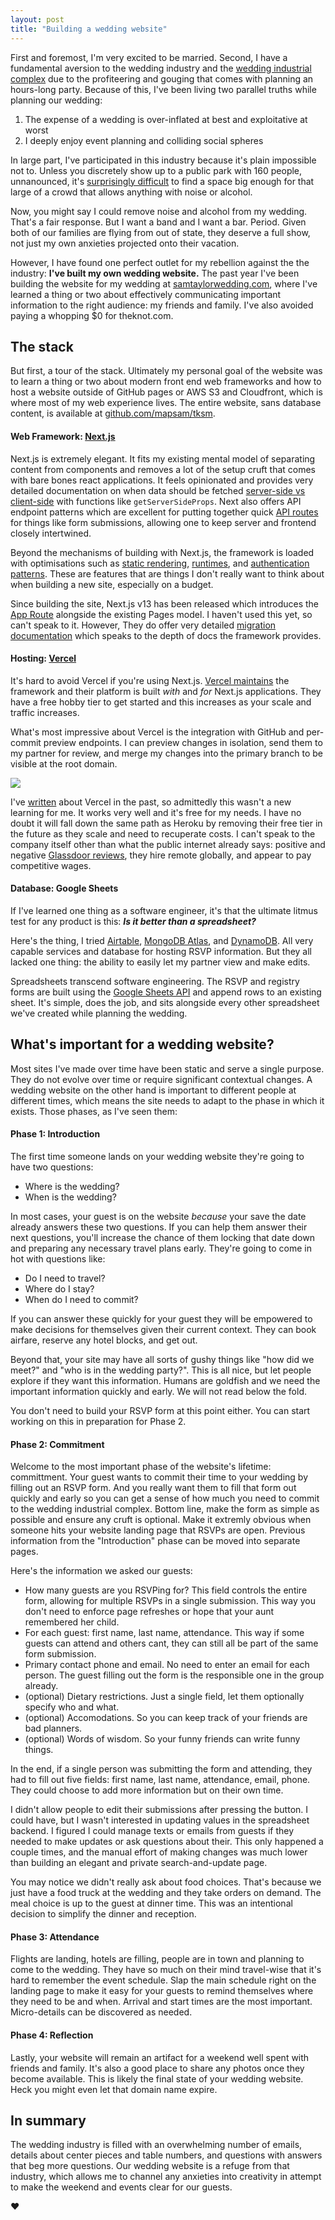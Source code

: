 ```yaml
---
layout: post
title: "Building a wedding website"
---
```


First and foremost, I'm very excited to be married. Second, I have a fundamental aversion to the wedding industry and the [wedding industrial complex](https://theweek.com/articles/463257/wedding-industrial-complex) due to the profiteering and gouging that comes with planning an hours-long party. Because of this, I've been living two parallel truths while planning our wedding:

1. The expense of a wedding is over-inflated at best and exploitative at worst
1. I deeply enjoy event planning and colliding social spheres

In large part, I've participated in this industry because it's plain impossible not to. Unless you discretely show up to a public park with 160 people, unnanounced, it's [surprisingly difficult](https://www.seattle.gov/special-events-office/handbook/general-guidelines) to find a space big enough for that large of a crowd that allows anything with noise or alcohol.

Now, you might say I could remove noise and alcohol from my wedding. That's a fair response. But I want a band and I want a bar. Period. Given both of our families are flying from out of state, they deserve a full show, not just my own anxieties projected onto their vacation.

However, I have found one perfect outlet for my rebellion against the the industry: **I've built my own wedding website.** The past year I've been building the website for my wedding at [samtaylorwedding.com](https://samtaylorwedding.com), where I've learned a thing or two about effectively communicating important information to the right audience: my friends and family. I've also avoided paying a whopping $0 for theknot.com.

## The stack

But first, a tour of the stack. Ultimately my personal goal of the website was to learn a thing or two about modern front end web frameworks and how to host a website outside of GitHub pages or AWS S3 and Cloudfront, which is where most of my web experience lives. The entire website, sans database content, is available at [github.com/mapsam/tksm](https://github.com/mapsam/tksm/).

#### Web Framework: [Next.js](https://nextjs.org/)

Next.js is extremely elegant. It fits my existing mental model of separating content from components and removes a lot of the setup cruft that comes with bare bones react applications. It feels opinionated and provides very detailed documentation on when data should be fetched [server-side vs client-side](https://nextjs.org/docs/getting-started/react-essentials#when-to-use-server-and-client-components) with functions like `getServerSideProps`. Next also offers API endpoint patterns which are excellent for putting together quick [API routes](https://nextjs.org/docs/pages/building-your-application/routing/api-routes) for things like form submissions, allowing one to keep server and frontend closely intertwined.

Beyond the mechanisms of building with Next.js, the framework is loaded with optimisations such as [static rendering](https://nextjs.org/docs/pages/building-your-application/rendering/automatic-static-optimization), [runtimes](https://nextjs.org/docs/pages/building-your-application/rendering/edge-and-nodejs-runtimes), and [authentication patterns](https://nextjs.org/docs/pages/building-your-application/routing/authenticating#authentication-providers). These are features that are things I don't really want to think about when building a new site, especially on a budget.

Since building the site, Next.js v13 has been released which introduces the [App Route](https://nextjs.org/docs/pages/building-your-application/upgrading/app-router-migration#migrating-from-pages-to-app) alongside the existing Pages model. I haven't used this yet, so can't speak to it. However, They do offer very detailed [migration documentation](https://nextjs.org/docs/app/building-your-application/upgrading/app-router-migration) which speaks to the depth of docs the framework provides.

#### Hosting: [Vercel](https://vercel.com)

It's hard to avoid Vercel if you're using Next.js. [Vercel maintains](https://vercel.com/solutions/nextjs) the framework and their platform is built _with_ and _for_ Next.js applications. They have a free hobby tier to get started and this increases as your scale and traffic increases. 

What's most impressive about Vercel is the integration with GitHub and per-commit preview endpoints. I can preview changes in isolation, send them to my partner for review, and merge my changes into the primary branch to be visible at the root domain.

![](/images/posts/20230718-vercel.png)

I've [written](/posts/envercel) about Vercel in the past, so admittedly this wasn't a new learning for me. It works very well and it's free for my needs. I have no doubt it will fall down the same path as Heroku by removing their free tier in the future as they scale and need to recuperate costs. I can't speak to the company itself other than what the public internet already says: positive and negative [Glassdoor reviews](https://www.glassdoor.com/Reviews/Vercel-Reviews-E6510369.htm), they hire remote globally, and appear to pay competitive wages.

#### Database: Google Sheets

If I've learned one thing as a software engineer, it's that the ultimate litmus test for any product is this: **_Is it better than a spreadsheet?_**

Here's the thing, I tried [Airtable](https://www.airtable.com/), [MongoDB Atlas](https://www.mongodb.com/atlas), and [DynamoDB](https://aws.amazon.com/dynamodb/). All very capable services and database for hosting RSVP information. But they all lacked one thing: the ability to easily let my partner view and make edits.

Spreadsheets transcend software engineering. The RSVP and registry forms are built using the [Google Sheets API](https://developers.google.com/sheets/api/guides/concepts) and append rows to an existing sheet. It's simple, does the job, and sits alongside every other spreadsheet we've created while planning the wedding.

## What's important for a wedding website?

Most sites I've made over time have been static and serve a single purpose. They do not evolve over time or require significant contextual changes. A wedding website on the other hand is important to different people at different times, which means the site needs to adapt to the phase in which it exists. Those phases, as I've seen them:

#### Phase 1: Introduction

The first time someone lands on your wedding website they're going to have two questions: 

* Where is the wedding?
* When is the wedding?

In most cases, your guest is on the website _because_ your save the date already answers these two questions. If you can help them answer their next questions, you'll increase the chance of them locking that date down and preparing any necessary travel plans early. They're going to come in hot with questions like:

* Do I need to travel?
* Where do I stay?
* When do I need to commit?

If you can answer these quickly for your guest they will be empowered to make decisions for themselves given their current context. They can book airfare, reserve any hotel blocks, and get out.

Beyond that, your site may have all sorts of gushy things like "how did we meet?" and "who is in the wedding party?". This is all nice, but let people explore if they want this information. Humans are goldfish and we need the important information quickly and early. We will not read below the fold.

You don't need to build your RSVP form at this point either. You can start working on this in preparation for Phase 2.

#### Phase 2: Commitment

Welcome to the most important phase of the website's lifetime: committment. Your guest wants to commit their time to your wedding by filling out an RSVP form. And you really want them to fill that form out quickly and early so you can get a sense of how much you need to commit to the wedding industrial complex. Bottom line, make the form as simple as possible and ensure any cruft is optional. Make it extremly obvious when someone hits your website landing page that RSVPs are open. Previous information from the "Introduction" phase can be moved into separate pages.

Here's the information we asked our guests:

* How many guests are you RSVPing for? This field controls the entire form, allowing for multiple RSVPs in a single submission. This way you don't need to enforce page refreshes or hope that your aunt remembered her child.
* For each guest: first name, last name, attendance. This way if some guests can attend and others cant, they can still all be part of the same form submission.
* Primary contact phone and email. No need to enter an email for each person. The guest filling out the form is the responsible one in the group already.
* (optional) Dietary restrictions. Just a single field, let them optionally specify who and what.
* (optional) Accomodations. So you can keep track of your friends are bad planners.
* (optional) Words of wisdom. So your funny friends can write funny things.

In the end, if a single person was submitting the form and attending, they had to fill out five fields: first name, last name, attendance, email, phone. They could choose to add more information but on their own time.

I didn't allow people to edit their submissions after pressing the button. I could have, but I wasn't interested in updating values in the spreadsheet backend. I figured I could manage texts or emails from guests if they needed to make updates or ask questions about their. This only happened a couple times, and the manual effort of making changes was much lower than building an elegant and private search-and-update page.

You may notice we didn't really ask about food choices. That's because we just have a food truck at the wedding and they take orders on demand. The meal choice is up to the guest at dinner time. This was an intentional decision to simplify the dinner and reception.

#### Phase 3: Attendance

Flights are landing, hotels are filling, people are in town and planning to come to the wedding. They have so much on their mind travel-wise that it's hard to remember the event schedule. Slap the main schedule right on the landing page to make it easy for your guests to remind themselves where they need to be and when. Arrival and start times are the most important. Micro-details can be discovered as needed.

#### Phase 4: Reflection

Lastly, your website will remain an artifact for a weekend well spent with friends and family. It's also a good place to share any photos once they become available. This is likely the final state of your wedding website. Heck you might even let that domain name expire.

## In summary

The wedding industry is filled with an overwhelming number of emails, details about center pieces and table numbers, and questions with answers that beg more questions. Our wedding website is a refuge from that industry, which allows me to channel any anxieties into creativity in attempt to make the weekend and events clear for our guests.

❤️